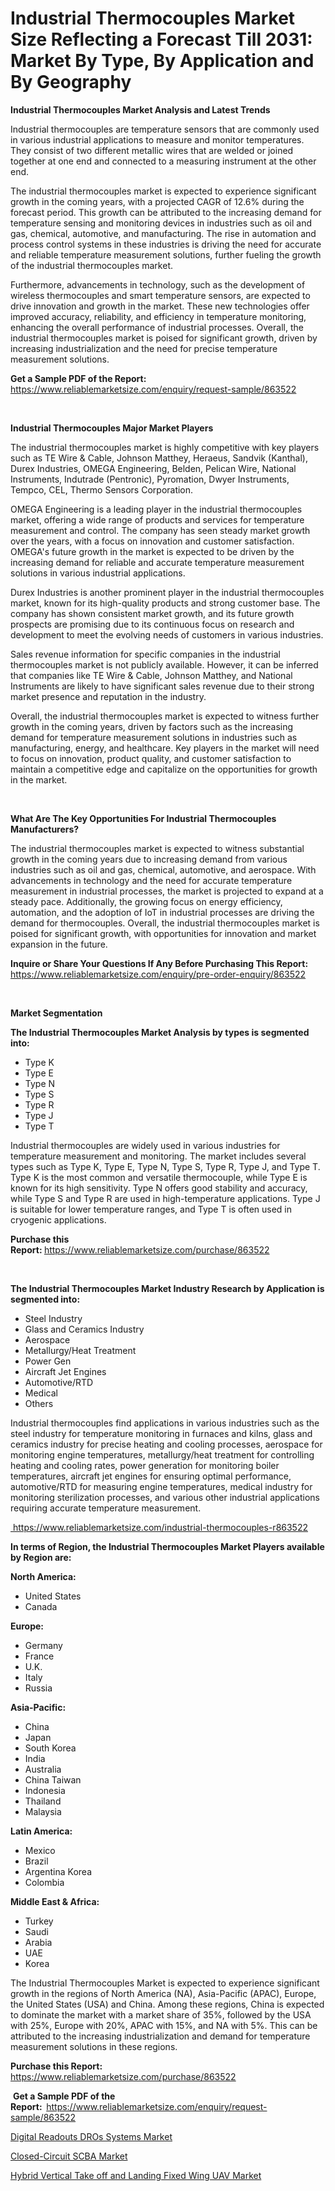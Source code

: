 <p><h1>Industrial Thermocouples Market Size Reflecting a Forecast Till 2031: Market By Type, By Application and By Geography</h1></p><p><strong>Industrial Thermocouples Market Analysis and Latest Trends</strong></p>
<p><p>Industrial thermocouples are temperature sensors that are commonly used in various industrial applications to measure and monitor temperatures. They consist of two different metallic wires that are welded or joined together at one end and connected to a measuring instrument at the other end.</p><p>The industrial thermocouples market is expected to experience significant growth in the coming years, with a projected CAGR of 12.6% during the forecast period. This growth can be attributed to the increasing demand for temperature sensing and monitoring devices in industries such as oil and gas, chemical, automotive, and manufacturing. The rise in automation and process control systems in these industries is driving the need for accurate and reliable temperature measurement solutions, further fueling the growth of the industrial thermocouples market.</p><p>Furthermore, advancements in technology, such as the development of wireless thermocouples and smart temperature sensors, are expected to drive innovation and growth in the market. These new technologies offer improved accuracy, reliability, and efficiency in temperature monitoring, enhancing the overall performance of industrial processes. Overall, the industrial thermocouples market is poised for significant growth, driven by increasing industrialization and the need for precise temperature measurement solutions.</p></p>
<p><strong>Get a Sample PDF of the Report:&nbsp;</strong> <a href="https://www.reliablemarketsize.com/enquiry/request-sample/863522">https://www.reliablemarketsize.com/enquiry/request-sample/863522</a></p>
<p>&nbsp;</p>
<p><strong>Industrial Thermocouples Major Market Players</strong></p>
<p><p>The industrial thermocouples market is highly competitive with key players such as TE Wire & Cable, Johnson Matthey, Heraeus, Sandvik (Kanthal), Durex Industries, OMEGA Engineering, Belden, Pelican Wire, National Instruments, Indutrade (Pentronic), Pyromation, Dwyer Instruments, Tempco, CEL, Thermo Sensors Corporation.</p><p>OMEGA Engineering is a leading player in the industrial thermocouples market, offering a wide range of products and services for temperature measurement and control. The company has seen steady market growth over the years, with a focus on innovation and customer satisfaction. OMEGA's future growth in the market is expected to be driven by the increasing demand for reliable and accurate temperature measurement solutions in various industrial applications.</p><p>Durex Industries is another prominent player in the industrial thermocouples market, known for its high-quality products and strong customer base. The company has shown consistent market growth, and its future growth prospects are promising due to its continuous focus on research and development to meet the evolving needs of customers in various industries.</p><p>Sales revenue information for specific companies in the industrial thermocouples market is not publicly available. However, it can be inferred that companies like TE Wire & Cable, Johnson Matthey, and National Instruments are likely to have significant sales revenue due to their strong market presence and reputation in the industry.</p><p>Overall, the industrial thermocouples market is expected to witness further growth in the coming years, driven by factors such as the increasing demand for temperature measurement solutions in industries such as manufacturing, energy, and healthcare. Key players in the market will need to focus on innovation, product quality, and customer satisfaction to maintain a competitive edge and capitalize on the opportunities for growth in the market.</p></p>
<p>&nbsp;</p>
<p><strong>What Are The Key Opportunities For Industrial Thermocouples Manufacturers?</strong></p>
<p><p>The industrial thermocouples market is expected to witness substantial growth in the coming years due to increasing demand from various industries such as oil and gas, chemical, automotive, and aerospace. With advancements in technology and the need for accurate temperature measurement in industrial processes, the market is projected to expand at a steady pace. Additionally, the growing focus on energy efficiency, automation, and the adoption of IoT in industrial processes are driving the demand for thermocouples. Overall, the industrial thermocouples market is poised for significant growth, with opportunities for innovation and market expansion in the future.</p></p>
<p><strong>Inquire or Share Your Questions If Any Before Purchasing This Report:</strong> <a href="https://www.reliablemarketsize.com/enquiry/pre-order-enquiry/863522">https://www.reliablemarketsize.com/enquiry/pre-order-enquiry/863522</a></p>
<p>&nbsp;</p>
<p><strong>Market Segmentation</strong></p>
<p><strong>The Industrial Thermocouples Market Analysis by types is segmented into:</strong></p>
<p><ul><li>Type K</li><li>Type E</li><li>Type N</li><li>Type S</li><li>Type R</li><li>Type J</li><li>Type T</li></ul></p>
<p><p>Industrial thermocouples are widely used in various industries for temperature measurement and monitoring. The market includes several types such as Type K, Type E, Type N, Type S, Type R, Type J, and Type T. Type K is the most common and versatile thermocouple, while Type E is known for its high sensitivity. Type N offers good stability and accuracy, while Type S and Type R are used in high-temperature applications. Type J is suitable for lower temperature ranges, and Type T is often used in cryogenic applications.</p></p>
<p><strong>Purchase this Report:&nbsp;</strong><a href="https://www.reliablemarketsize.com/purchase/863522">https://www.reliablemarketsize.com/purchase/863522</a></p>
<p>&nbsp;</p>
<p><strong>The Industrial Thermocouples Market Industry Research by Application is segmented into:</strong></p>
<p><ul><li>Steel Industry</li><li>Glass and Ceramics Industry</li><li>Aerospace</li><li>Metallurgy/Heat Treatment</li><li>Power Gen</li><li>Aircraft Jet Engines</li><li>Automotive/RTD</li><li>Medical</li><li>Others</li></ul></p>
<p><p>Industrial thermocouples find applications in various industries such as the steel industry for temperature monitoring in furnaces and kilns, glass and ceramics industry for precise heating and cooling processes, aerospace for monitoring engine temperatures, metallurgy/heat treatment for controlling heating and cooling rates, power generation for monitoring boiler temperatures, aircraft jet engines for ensuring optimal performance, automotive/RTD for measuring engine temperatures, medical industry for monitoring sterilization processes, and various other industrial applications requiring accurate temperature measurement.</p></p>
<p><a href="https://www.reliablemarketsize.com/industrial-thermocouples-r863522">&nbsp;https://www.reliablemarketsize.com/industrial-thermocouples-r863522</a></p>
<p><strong>In terms of Region, the Industrial Thermocouples Market Players available by Region are:</strong></p>
<p>
    <p> <strong> North America: </strong>
        <ul>
            <li>United States</li>
            <li>Canada</li>
        </ul>
        </p> 
    <p> <strong> Europe: </strong>
        <ul>
            <li>Germany</li>
            <li>France</li>
            <li>U.K.</li>
            <li>Italy</li>
            <li>Russia</li>
        </ul>
        </p> 
    <p> <strong> Asia-Pacific: </strong>
        <ul>
            <li>China</li>
            <li>Japan</li>
            <li>South Korea</li>
            <li>India</li>
            <li>Australia</li>
            <li>China Taiwan</li>
            <li>Indonesia</li>
            <li>Thailand</li>
            <li>Malaysia</li>
        </ul>
        </p> 
    <p> <strong> Latin America: </strong>
        <ul>
            <li>Mexico</li>
            <li>Brazil</li>
            <li>Argentina Korea</li>
            <li>Colombia</li>
        </ul>
        </p> 
    <p> <strong> Middle East & Africa: </strong>
        <ul>
            <li>Turkey</li>
            <li>Saudi</li>
            <li>Arabia</li>
            <li>UAE</li>
            <li>Korea</li>
        </ul>
    </p>
    </p>
<p><p>The Industrial Thermocouples Market is expected to experience significant growth in the regions of North America (NA), Asia-Pacific (APAC), Europe, the United States (USA) and China. Among these regions, China is expected to dominate the market with a market share of 35%, followed by the USA with 25%, Europe with 20%, APAC with 15%, and NA with 5%. This can be attributed to the increasing industrialization and demand for temperature measurement solutions in these regions.</p></p>
<p><strong>Purchase this Report: </strong><a href="https://www.reliablemarketsize.com/purchase/863522">https://www.reliablemarketsize.com/purchase/863522</a></p>
<p>&nbsp;<strong>Get a Sample PDF of the Report:&nbsp;&nbsp;</strong><a href="https://www.reliablemarketsize.com/enquiry/request-sample/863522">https://www.reliablemarketsize.com/enquiry/request-sample/863522</a></p>
<p><strong></strong></p>
<p><p><a href="https://medium.com/@joshavis90/global-digital-readouts-dros-systems-industry-types-applications-market-players-regional-growth-6b4414f051ef">Digital Readouts DROs Systems Market</a></p><p><a href="https://issuu.com/reportprime-2/docs/closed-circuit-scba-market-size-2030.pptx">Closed-Circuit SCBA Market</a></p><p><a href="https://medium.com/@caseywiza1946/hybrid-vertical-take-off-and-landing-fixed-wing-uav-market-size-share-trends-analysis-report-by-efb0269ff452">Hybrid Vertical Take off and Landing Fixed Wing UAV Market</a></p></p>